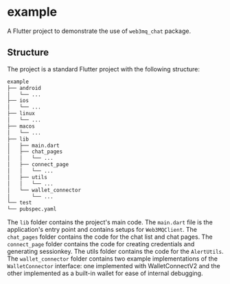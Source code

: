 # example

A Flutter project to demonstrate the use of `web3mq_chat` package.

## Structure

The project is a standard Flutter project with the following structure:

```html
example
├── android
│   └── ...
├── ios
│   └── ...
├── linux
│   └── ...
├── macos
│   └── ...
├── lib
│   ├── main.dart
│   ├── chat_pages
│   │   └── ...
│   ├── connect_page
│   │   └── ...
│   ├── utils
│   │   └── ...
│   └── wallet_connector
│       └── ...
└── test
└── pubspec.yaml
```

The `lib` folder contains the project's main code. The `main.dart` file is the application's entry point and contains setups for `Web3MQClient`. The `chat_pages` folder contains the code for the chat list and chat pages. The `connect_page` folder contains the code for creating credentials and generating sessionkey. The utils folder contains the code for the `AlertUtils`. The `wallet_connector` folder contains two example implementations of the `WalletConnector` interface: one implemented with WalletConnectV2 and the other implemented as a built-in wallet for ease of internal debugging.
